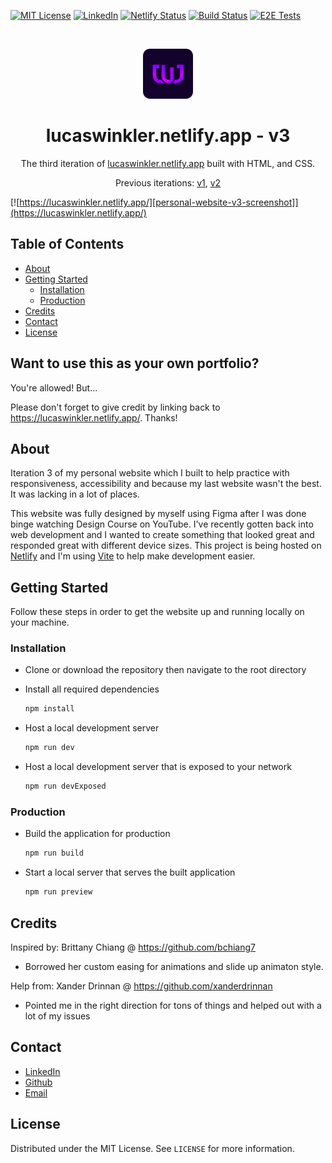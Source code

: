 [![MIT License][license-shield]][license-url]
[![LinkedIn][linkedin-shield]][linkedin-url]
[![Netlify Status](https://api.netlify.com/api/v1/badges/5b78ae9f-6887-468c-8cd3-33a2a05738dc/deploy-status)](https://app.netlify.com/sites/lucaswinkler/deploys)
[![Build Status](https://github.com/LucasWinkler/personal-site-v3/actions/workflows/node.js.yml/badge.svg)](https://github.com/LucasWinkler/personal-site-v3/actions/workflows/node.js.yml)
[![E2E Tests](https://github.com/LucasWinkler/personal-site-v3/actions/workflows/test.yml/badge.svg)](https://github.com/LucasWinkler/personal-site-v3/actions/workflows/test.yml)

<br />
<p align="center">
 <a href="https://lucaswinkler.netlify.app/">
    <img src="./public/apple-touch-icon-precomposed.png" alt="LW logo" width="80" height="80">
  </a>
</p>

<h1 align="center">
  lucaswinkler.netlify.app - v3
</h1>
<p align="center">
  The third iteration of <a href="https://lucaswinkler.netlify.app" target="_blank"rel="noopener noreferrer">lucaswinkler.netlify.app</a> built with HTML, and CSS.
</p>
<p align="center">
  Previous iterations:
  <a href="https://github.com/LucasWinkler/personal-site-v1" target="_blank" rel="noopener noreferrer">v1</a>,
  <a href="https://github.com/LucasWinkler/personal-site-v2" target="_blank" rel="noopener noreferrer">v2</a>

[![https://lucaswinkler.netlify.app/][personal-website-v3-screenshot]](https://lucaswinkler.netlify.app/)

</p>

## Table of Contents

- [About](#about)
- [Getting Started](#getting-started)
  - [Installation](#installation)
  - [Production](#production)
- [Credits](#credits)
- [Contact](#contact)
- [License](#license)

## Want to use this as your own portfolio?

You're allowed! But...

Please don't forget to give credit by linking back to https://lucaswinkler.netlify.app/. Thanks!

## About

Iteration 3 of my personal website which I built to help practice with responsiveness, accessibility and because my last website wasn't the best. It was lacking in a lot of places.

This website was fully designed by myself using Figma after I was done binge watching Design Course on YouTube. I've recently gotten back into web development and I wanted to create something that looked great and responded great with different device sizes. This project is being hosted on <a href="https://www.netlify.com/" target="_blank" rel="noopener noreferrer">Netlify</a> and I'm using <a href="https://vitejs.dev/" target="_blank" rel="noopener noreferrer">Vite</a> to help make development easier.

## Getting Started

Follow these steps in order to get the website up and running locally on your machine.

### Installation

- Clone or download the repository then navigate to the root directory

- Install all required dependencies

  ```sh
  npm install
  ```

- Host a local development server

  ```sh
  npm run dev
  ```

- Host a local development server that is exposed to your network

  ```sh
  npm run devExposed
  ```

### Production

- Build the application for production

  ```sh
  npm run build
  ```

- Start a local server that serves the built application

  ```sh
  npm run preview
  ```

## Credits

Inspired by: Brittany Chiang @ https://github.com/bchiang7

- Borrowed her custom easing for animations and slide up animaton style.

Help from: Xander Drinnan @ https://github.com/xanderdrinnan

- Pointed me in the right direction for tons of things and helped out with a lot of my issues

## Contact

- [LinkedIn](https://linkedin.com/in/lucas-winkler)
- [Github](https://github.com/lucaswinkler)
- [Email](mailto:lucaswinkler@gmail.com)

## License

Distributed under the MIT License. See `LICENSE` for more information.

[license-shield]: https://img.shields.io/badge/license-MIT-blue.svg?style=flat-square
[license-url]: https://choosealicense.com/licenses/mit
[linkedin-shield]: https://img.shields.io/badge/-LinkedIn-black.svg?style=flat-square&logo=linkedin&colorB=555
[linkedin-url]: https://www.linkedin.com/in/lucas-winkler/
[personal-website-v3-screenshot]: ./public/og.png
